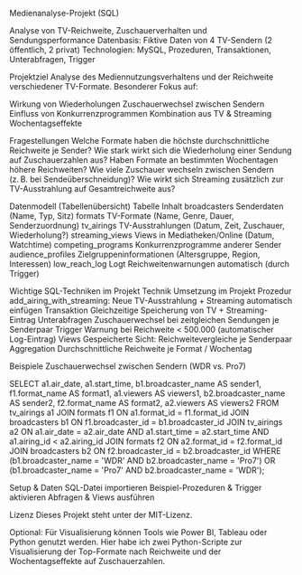 Medienanalyse-Projekt (SQL)

Analyse von TV-Reichweite, Zuschauerverhalten und Sendungsperformance
Datenbasis: Fiktive Daten von 4 TV-Sendern (2 öffentlich, 2 privat)
Technologien: MySQL, Prozeduren, Transaktionen, Unterabfragen, Trigger

Projektziel
Analyse des Mediennutzungsverhaltens und der Reichweite verschiedener TV-Formate.
Besonderer Fokus auf:

Wirkung von Wiederholungen
  Zuschauerwechsel zwischen Sendern
  Einfluss von Konkurrenzprogrammen
  Kombination aus TV & Streaming
  Wochentagseffekte

Fragestellungen
  Welche Formate haben die höchste durchschnittliche Reichweite je Sender?
  Wie stark wirkt sich die Wiederholung einer Sendung auf Zuschauerzahlen aus?
  Haben Formate an bestimmten Wochentagen höhere Reichweiten?
  Wie viele Zuschauer wechseln zwischen Sendern (z. B. bei Sendeüberschneidung)?
  Wie wirkt sich Streaming zusätzlich zur TV-Ausstrahlung auf Gesamtreichweite aus?

Datenmodell (Tabellenübersicht)
Tabelle			            Inhalt
broadcasters		        Senderdaten (Name, Typ, Sitz)
formats			            TV-Formate (Name, Genre, Dauer, Senderzuordnung)
tv_airings		          TV-Ausstrahlungen (Datum, Zeit, Zuschauer, Wiederholung?)
streaming_views		      Views in Mediatheken/Online (Datum, Watchtime)
competing_programs	    Konkurrenzprogramme anderer Sender
audience_profiles	      Zielgruppeninformationen (Altersgruppe, Region, Interessen)
low_reach_log		        Logt Reichweitenwarnungen automatisch (durch Trigger)

Wichtige SQL-Techniken im Projekt
Technik			          Umsetzung im Projekt
Prozedur		          add_airing_with_streaming: Neue TV-Ausstrahlung + Streaming automatisch einfügen
Transaktion		        Gleichzeitige Speicherung von TV + Streaming-Eintrag
Unterabfragen		      Zuschauerwechsel bei zeitgleichen Sendungen je Senderpaar
Trigger			          Warnung bei Reichweite < 500.000 (automatischer Log-Eintrag)
Views			            Gespeicherte Sicht: Reichweitevergleiche je Senderpaar
Aggregation		        Durchschnittliche Reichweite je Format / Wochentag

Beispiele
Zuschauerwechsel zwischen Sendern (WDR vs. Pro7)

SELECT 
    a1.air_date, a1.start_time,
    b1.broadcaster_name AS sender1, f1.format_name AS format1, a1.viewers AS viewers1,
    b2.broadcaster_name AS sender2, f2.format_name AS format2, a2.viewers AS viewers2
FROM tv_airings a1
JOIN formats f1 ON a1.format_id = f1.format_id
JOIN broadcasters b1 ON f1.broadcaster_id = b1.broadcaster_id
JOIN tv_airings a2 ON a1.air_date = a2.air_date 
                  AND a1.start_time = a2.start_time 
                  AND a1.airing_id < a2.airing_id
JOIN formats f2 ON a2.format_id = f2.format_id
JOIN broadcasters b2 ON f2.broadcaster_id = b2.broadcaster_id
WHERE (b1.broadcaster_name = 'WDR' AND b2.broadcaster_name = 'Pro7')
   OR (b1.broadcaster_name = 'Pro7' AND b2.broadcaster_name = 'WDR');

Setup & Daten
  SQL-Datei importieren
  Beispiel-Prozeduren & Trigger aktivieren
  Abfragen & Views ausführen

Lizenz
Dieses Projekt steht unter der MIT-Lizenz.

Optional: Für Visualisierung können Tools wie Power BI, Tableau oder Python genutzt werden. 
Hier habe ich zwei Python-Scripte zur Visualisierung der Top-Formate nach Reichweite und der Wochentagseffekte auf Zuschauerzahlen.
